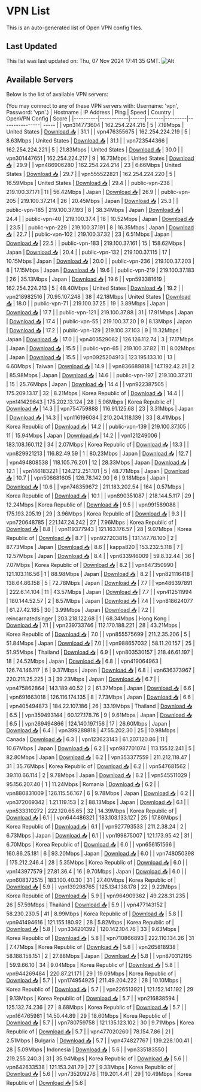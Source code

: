# VPN List

This is an auto-generated list of Open VPN config files.

## Last Updated

This list was last updated on: Thu, 07 Nov 2024 17:41:35 GMT.
![Alt](https://repobeats.axiom.co/api/embed/186b98318ef1479477931607c1ad7d823f12451f.svg "Repobeats analytics image")

## Available Servers

Below is the list of available VPN servers:

(You may connect to any of these VPN servers with: Username: 'vpn', Password: 'vpn'.)
| Hostname | IP Address | Ping | Speed | Country | OpenVPN Config | Score |
|----------|------------|------|-------|---------|----------------| ----- |
| vpn314773604 | 162.254.224.215 | 5 | 7.19Mbps | United States | [Download 📥](./configs/server_0_US.ovpn) | 31.1 |
| vpn476355675 | 162.254.224.219 | 5 | 8.63Mbps | United States | [Download 📥](./configs/server_1_US.ovpn) | 31.1 |
| vpn723544366 | 162.254.224.221 | 5 | 21.83Mbps | United States | [Download 📥](./configs/server_2_US.ovpn) | 30.0 |
| vpn301447651 | 162.254.224.217 | 9 | 16.73Mbps | United States | [Download 📥](./configs/server_3_US.ovpn) | 29.9 |
| vpn486906280 | 162.254.224.214 | 23 | 6.66Mbps | United States | [Download 📥](./configs/server_4_US.ovpn) | 29.7 |
| vpn555522821 | 162.254.224.220 | 5 | 16.59Mbps | United States | [Download 📥](./configs/server_5_US.ovpn) | 29.4 |
| public-vpn-238 | 219.100.37.171 | 11 | 56.42Mbps | Japan | [Download 📥](./configs/server_6_JP.ovpn) | 26.9 |
| public-vpn-205 | 219.100.37.214 | 26 | 20.45Mbps | Japan | [Download 📥](./configs/server_7_JP.ovpn) | 25.3 |
| public-vpn-185 | 219.100.37.193 | 8 | 38.34Mbps | Japan | [Download 📥](./configs/server_8_JP.ovpn) | 24.4 |
| public-vpn-40 | 219.100.37.4 | 18 | 10.52Mbps | Japan | [Download 📥](./configs/server_9_JP.ovpn) | 23.5 |
| public-vpn-229 | 219.100.37.191 | 8 | 16.35Mbps | Japan | [Download 📥](./configs/server_10_JP.ovpn) | 22.7 |
| public-vpn-102 | 219.100.37.32 | 23 | 6.51Mbps | Japan | [Download 📥](./configs/server_11_JP.ovpn) | 22.5 |
| public-vpn-183 | 219.100.37.161 | 15 | 158.62Mbps | Japan | [Download 📥](./configs/server_12_JP.ovpn) | 20.4 |
| public-vpn-132 | 219.100.37.115 | 17 | 10.15Mbps | Japan | [Download 📥](./configs/server_13_JP.ovpn) | 20.0 |
| public-vpn-236 | 219.100.37.203 | 8 | 17.15Mbps | Japan | [Download 📥](./configs/server_14_JP.ovpn) | 19.6 |
| public-vpn-219 | 219.100.37.183 | 26 | 35.13Mbps | Japan | [Download 📥](./configs/server_15_JP.ovpn) | 19.6 |
| vpn593381619 | 162.254.224.213 | 5 | 48.40Mbps | United States | [Download 📥](./configs/server_16_US.ovpn) | 19.2 |
| vpn218982516 | 70.95.107.248 | 38 | 42.18Mbps | United States | [Download 📥](./configs/server_17_US.ovpn) | 18.0 |
| public-vpn-71 | 219.100.37.25 | 19 | 3.89Mbps | Japan | [Download 📥](./configs/server_18_JP.ovpn) | 17.7 |
| public-vpn-121 | 219.100.37.88 | 31 | 17.91Mbps | Japan | [Download 📥](./configs/server_19_JP.ovpn) | 17.4 |
| public-vpn-55 | 219.100.37.20 | 9 | 8.13Mbps | Japan | [Download 📥](./configs/server_20_JP.ovpn) | 17.2 |
| public-vpn-129 | 219.100.37.103 | 9 | 11.32Mbps | Japan | [Download 📥](./configs/server_21_JP.ovpn) | 17.0 |
| vpn403529062 | 126.126.112.74 | 3 | 17.17Mbps | Japan | [Download 📥](./configs/server_22_JP.ovpn) | 15.5 |
| public-vpn-65 | 219.100.37.82 | 11 | 8.02Mbps | Japan | [Download 📥](./configs/server_23_JP.ovpn) | 15.5 |
| vpn0925204913 | 123.195.133.10 | 13 | 6.60Mbps | Taiwan | [Download 📥](./configs/server_24_TW.ovpn) | 14.9 |
| vpn836689818 | 147.192.42.21 | 2 | 85.98Mbps | Japan | [Download 📥](./configs/server_25_JP.ovpn) | 14.6 |
| public-vpn-197 | 219.100.37.211 | 15 | 25.76Mbps | Japan | [Download 📥](./configs/server_26_JP.ovpn) | 14.4 |
| vpn922387505 | 175.209.13.17 | 32 | 8.21Mbps | Korea Republic of | [Download 📥](./configs/server_27_KR.ovpn) | 14.4 |
| vpn141429643 | 175.202.13.124 | 28 | 5.06Mbps | Korea Republic of | [Download 📥](./configs/server_28_KR.ovpn) | 14.3 |
| vpn754759888 | 116.91.125.68 | 23 | 3.31Mbps | Japan | [Download 📥](./configs/server_29_JP.ovpn) | 14.3 |
| vpn116196084 | 210.204.118.139 | 33 | 8.41Mbps | Korea Republic of | [Download 📥](./configs/server_30_KR.ovpn) | 14.2 |
| public-vpn-139 | 219.100.37.105 | 11 | 15.94Mbps | Japan | [Download 📥](./configs/server_31_JP.ovpn) | 14.2 |
| vpn121249006 | 183.108.160.112 | 34 | 2.07Mbps | Korea Republic of | [Download 📥](./configs/server_32_KR.ovpn) | 13.3 |
| vpn829921213 | 116.82.49.59 | 1 | 80.23Mbps | Japan | [Download 📥](./configs/server_33_JP.ovpn) | 12.7 |
| vpn494808538 | 118.105.76.201 | 12 | 28.33Mbps | Japan | [Download 📥](./configs/server_34_JP.ovpn) | 12.1 |
| vpn146183221 | 124.212.251.101 | 5 | 48.77Mbps | Japan | [Download 📥](./configs/server_35_JP.ovpn) | 10.7 |
| vpn506681605 | 126.78.142.90 | 6 | 9.18Mbps | Japan | [Download 📥](./configs/server_36_JP.ovpn) | 10.6 |
| vpn748359672 | 211.183.202.54 | 164 | 0.57Mbps | Korea Republic of | [Download 📥](./configs/server_37_KR.ovpn) | 10.1 |
| vpn890351087 | 218.144.5.117 | 29 | 12.24Mbps | Korea Republic of | [Download 📥](./configs/server_38_KR.ovpn) | 9.5 |
| vpn991589088 | 175.193.205.19 | 29 | 3.96Mbps | Korea Republic of | [Download 📥](./configs/server_39_KR.ovpn) | 9.3 |
| vpn720648785 | 221.147.24.242 | 27 | 7.96Mbps | Korea Republic of | [Download 📥](./configs/server_40_KR.ovpn) | 8.8 |
| vpn119377943 | 121.163.176.57 | 28 | 9.07Mbps | Korea Republic of | [Download 📥](./configs/server_41_KR.ovpn) | 8.7 |
| vpn927203815 | 131.147.78.100 | 2 | 87.73Mbps | Japan | [Download 📥](./configs/server_42_JP.ovpn) | 8.6 |
| kappa820 | 153.232.5.118 | 7 | 12.57Mbps | Japan | [Download 📥](./configs/server_43_JP.ovpn) | 8.4 |
| vpn633946009 | 59.8.32.44 | 36 | 7.07Mbps | Korea Republic of | [Download 📥](./configs/server_44_KR.ovpn) | 8.2 |
| vpn847350990 | 121.103.116.56 | 1 | 88.98Mbps | Japan | [Download 📥](./configs/server_45_JP.ovpn) | 8.2 |
| vpn821116418 | 138.64.86.158 | 5 | 72.78Mbps | Japan | [Download 📥](./configs/server_46_JP.ovpn) | 7.7 |
| vpn486397891 | 222.6.14.104 | 11 | 43.57Mbps | Japan | [Download 📥](./configs/server_47_JP.ovpn) | 7.7 |
| vpn412511994 | 180.144.52.57 | 2 | 8.57Mbps | Japan | [Download 📥](./configs/server_48_JP.ovpn) | 7.4 |
| vpn818624077 | 61.27.42.185 | 30 | 3.99Mbps | Japan | [Download 📥](./configs/server_49_JP.ovpn) | 7.2 |
| reincarnatedsinger | 203.218.122.68 | 1 | 68.34Mbps | Hong Kong | [Download 📥](./configs/server_50_HK.ovpn) | 7.1 |
| vpn239733746 | 112.170.188.221 | 28 | 43.21Mbps | Korea Republic of | [Download 📥](./configs/server_51_KR.ovpn) | 7.0 |
| vpn855575699 | 211.2.35.206 | 5 | 51.84Mbps | Japan | [Download 📥](./configs/server_52_JP.ovpn) | 7.0 |
| vpn988657032 | 58.11.20.157 | 25 | 51.95Mbps | Thailand | [Download 📥](./configs/server_53_TH.ovpn) | 6.9 |
| vpn803530157 | 218.46.61.197 | 18 | 24.52Mbps | Japan | [Download 📥](./configs/server_54_JP.ovpn) | 6.8 |
| vpn419064963 | 126.74.146.117 | 6 | 9.37Mbps | Japan | [Download 📥](./configs/server_55_JP.ovpn) | 6.8 |
| vpn636373967 | 220.211.25.225 | 3 | 39.23Mbps | Japan | [Download 📥](./configs/server_56_JP.ovpn) | 6.7 |
| vpn475862864 | 143.189.40.52 | 2 | 61.37Mbps | Japan | [Download 📥](./configs/server_57_JP.ovpn) | 6.6 |
| vpn691663018 | 126.116.174.135 | 8 | 7.73Mbps | Japan | [Download 📥](./configs/server_58_JP.ovpn) | 6.6 |
| vpn405494873 | 184.22.107.186 | 26 | 33.19Mbps | Thailand | [Download 📥](./configs/server_59_TH.ovpn) | 6.5 |
| vpn359493144 | 60.127.178.76 | 9 | 9.61Mbps | Japan | [Download 📥](./configs/server_60_JP.ovpn) | 6.5 |
| vpn269494866 | 124.140.197.156 | 17 | 26.60Mbps | Japan | [Download 📥](./configs/server_61_JP.ovpn) | 6.4 |
| vpn399288818 | 47.55.202.30 | 25 | 10.98Mbps | Canada | [Download 📥](./configs/server_62_CA.ovpn) | 6.3 |
| vpn123623143 | 61.207.120.86 | 11 | 10.67Mbps | Japan | [Download 📥](./configs/server_63_JP.ovpn) | 6.2 |
| vpn987701074 | 113.155.12.241 | 5 | 82.80Mbps | Japan | [Download 📥](./configs/server_64_JP.ovpn) | 6.2 |
| vpn353377559 | 211.212.118.47 | 31 | 35.76Mbps | Korea Republic of | [Download 📥](./configs/server_65_KR.ovpn) | 6.2 |
| vpn547681562 | 39.110.66.114 | 2 | 9.78Mbps | Japan | [Download 📥](./configs/server_66_JP.ovpn) | 6.2 |
| vpn545511029 | 95.156.207.40 | 1 | 11.24Mbps | Romania | [Download 📥](./configs/server_67_RO.ovpn) | 6.2 |
| vpn880831009 | 126.115.56.167 | 6 | 9.78Mbps | Japan | [Download 📥](./configs/server_68_JP.ovpn) | 6.2 |
| vpn372069342 | 1.21.119.153 | 2 | 88.13Mbps | Japan | [Download 📥](./configs/server_69_JP.ovpn) | 6.1 |
| vpn533310272 | 222.120.65.65 | 32 | 14.39Mbps | Korea Republic of | [Download 📥](./configs/server_70_KR.ovpn) | 6.1 |
| vpn644486321 | 183.103.133.127 | 25 | 17.86Mbps | Korea Republic of | [Download 📥](./configs/server_71_KR.ovpn) | 6.1 |
| vpn927793533 | 211.2.38.24 | 2 | 6.73Mbps | Japan | [Download 📥](./configs/server_72_JP.ovpn) | 6.1 |
| vpn199875007 | 121.173.95.42 | 31 | 6.70Mbps | Korea Republic of | [Download 📥](./configs/server_73_KR.ovpn) | 6.0 |
| vpn656151566 | 160.86.25.181 | 6 | 93.20Mbps | Japan | [Download 📥](./configs/server_74_JP.ovpn) | 6.0 |
| vpn748050398 | 175.212.246.4 | 28 | 5.35Mbps | Korea Republic of | [Download 📥](./configs/server_75_KR.ovpn) | 6.0 |
| vpn143977579 | 27.81.36.4 | 16 | 9.70Mbps | Japan | [Download 📥](./configs/server_76_JP.ovpn) | 6.0 |
| vpn608372515 | 183.100.40.30 | 31 | 27.40Mbps | Korea Republic of | [Download 📥](./configs/server_77_KR.ovpn) | 5.9 |
| vpn139298765 | 125.134.138.178 | 22 | 9.22Mbps | Korea Republic of | [Download 📥](./configs/server_78_KR.ovpn) | 5.9 |
| vpn964909362 | 49.228.31.235 | 26 | 57.59Mbps | Thailand | [Download 📥](./configs/server_79_TH.ovpn) | 5.9 |
| vpn477143152 | 58.230.230.5 | 41 | 8.99Mbps | Korea Republic of | [Download 📥](./configs/server_80_KR.ovpn) | 5.8 |
| vpn941494616 | 121.155.180.92 | 28 | 5.82Mbps | Korea Republic of | [Download 📥](./configs/server_81_KR.ovpn) | 5.8 |
| vpn334201392 | 120.142.104.76 | 33 | 9.63Mbps | Korea Republic of | [Download 📥](./configs/server_82_KR.ovpn) | 5.8 |
| vpn710866893 | 222.110.134.26 | 31 | 7.47Mbps | Korea Republic of | [Download 📥](./configs/server_83_KR.ovpn) | 5.8 |
| vpn265818938 | 58.188.158.151 | 2 | 27.88Mbps | Japan | [Download 📥](./configs/server_84_JP.ovpn) | 5.8 |
| vpn870312195 | 59.9.66.10 | 34 | 9.04Mbps | Korea Republic of | [Download 📥](./configs/server_85_KR.ovpn) | 5.8 |
| vpn944269484 | 220.87.21.171 | 29 | 19.09Mbps | Korea Republic of | [Download 📥](./configs/server_86_KR.ovpn) | 5.7 |
| vpn174954925 | 211.49.204.222 | 28 | 10.10Mbps | Korea Republic of | [Download 📥](./configs/server_87_KR.ovpn) | 5.7 |
| vpn226513921 | 121.152.141.192 | 29 | 9.13Mbps | Korea Republic of | [Download 📥](./configs/server_88_KR.ovpn) | 5.7 |
| vpn216838594 | 125.132.74.236 | 27 | 8.68Mbps | Korea Republic of | [Download 📥](./configs/server_89_KR.ovpn) | 5.7 |
| vpn164765981 | 14.50.44.89 | 29 | 18.60Mbps | Korea Republic of | [Download 📥](./configs/server_90_KR.ovpn) | 5.7 |
| vpn780759758 | 121.135.123.102 | 30 | 9.71Mbps | Korea Republic of | [Download 📥](./configs/server_91_KR.ovpn) | 5.7 |
| vpn477020260 | 78.154.7.86 | 21 | 2.51Mbps | Bulgaria | [Download 📥](./configs/server_92_BG.ovpn) | 5.7 |
| vpn474827767 | 139.228.100.41 | 28 | 5.09Mbps | Indonesia | [Download 📥](./configs/server_93_ID.ovpn) | 5.6 |
| vpn335183550 | 219.255.240.3 | 31 | 35.94Mbps | Korea Republic of | [Download 📥](./configs/server_94_KR.ovpn) | 5.6 |
| vpn642633538 | 121.153.241.79 | 27 | 9.33Mbps | Korea Republic of | [Download 📥](./configs/server_95_KR.ovpn) | 5.6 |
| vpn735209276 | 119.201.4.41 | 29 | 10.49Mbps | Korea Republic of | [Download 📥](./configs/server_96_KR.ovpn) | 5.6 |
